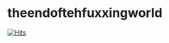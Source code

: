 # theendoftehfuxxingworld

[![Hits](https://hits.seeyoufarm.com/api/count/incr/badge.svg?url=https%3A%2F%2Fgithub.com%2Ftheendofthefuxxingworld&count_bg=%238BFFDF&title_bg=%23555555&icon=&icon_color=%23E7E7E7&title=%E3%83%81%E3%83%A5%E3%82%AD%E3%83%94&edge_flat=false)](https://hits.seeyoufarm.com)
